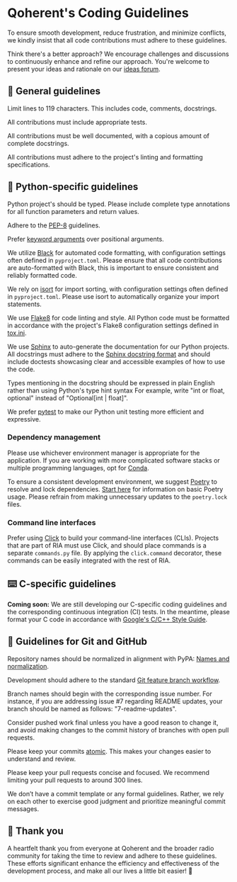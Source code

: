 # Qoherent's Coding Guidelines

To ensure smooth development, reduce frustration, and minimize conflicts, we kindly insist that all code 
contributions must adhere to these guidelines.

Think there's a better approach? We encourage challenges and discussions to continuously enhance and 
refine our approach. You're welcome to present your ideas and rationale on our [ideas forum](https://github.com/qoherent/ria/discussions/categories/ideas).


## 📝 General guidelines

Limit lines to 119 characters. This includes code, comments, docstrings.

All contributions must include appropriate tests.

All contributions must be well documented, with a copious amount of complete docstrings.

All contributions must adhere to the project's linting and formatting specifications.


## 🐍 Python-specific guidelines

Python project's should be typed. Please include complete type annotations for all function parameters and return 
values.

Adhere to the [PEP-8](https://peps.python.org/pep-0008/) guidelines.

Prefer [keyword arguments](https://docs.python.org/3/glossary.html#term-argument?highlight=keyword%20argument) over positional arguments.

We utilize [Black](https://black.readthedocs.io/en/stable/) for automated code formatting, with configuration settings often defined in `pyproject.toml`. 
Please ensure that all code contributions are auto-formatted with Black, this is important to ensure consistent and 
reliably formatted code.

We rely on [isort](https://pycqa.github.io/isort/index.html) for import sorting, with configuration settings often defined in `pyproject.toml`. Please use
isort to automatically organize your import statements.

We use [Flake8](https://flake8.pycqa.org/en/latest/) for code linting and style. All Python code must be formatted in accordance with the project's
Flake8 configuration settings defined in [tox.ini](../tox.ini).

We use [Sphinx](https://www.sphinx-doc.org/en/master/) to auto-generate the documentation for our Python projects. All docstrings must adhere to the 
[Sphinx docstring format](https://sphinx-rtd-tutorial.readthedocs.io/en/latest/docstrings.html#the-sphinx-docstring-format) and should include doctests 
showcasing clear and accessible examples of how to use the code.

Types mentioning in the docstring should be expressed in plain English rather than using Python's type hint syntax 
For example, write "int or float, optional" instead of "Optional[int | float]".

We prefer [pytest](https://docs.pytest.org/en/8.0.x/) to make our Python unit testing more efficient and expressive.

### Dependency management

Please use whichever environment manager is appropriate for the application. If you are working with more complicated 
software stacks or multiple programming languages, opt for [Conda](https://conda.io/projects/conda/en/latest/user-guide/getting-started.html).

To ensure a consistent development environment, we suggest [Poetry](https://python-poetry.org/) to resolve and lock dependencies. 
[Start here](https://python-poetry.org/docs/basic-usage/) for information on basic Poetry usage. Please refrain from making unnecessary updates to the
`poetry.lock` files.

### Command line interfaces

Prefer using [Click](https://click.palletsprojects.com/en/8.1.x/) to build your command-line interfaces (CLIs). Projects that are part of RIA must use Click, 
and should place commands is a separate `commands.py` file. By applying the `click.command` decorator, these commands
can be easily integrated with the rest of RIA.


## ⌨️ C-specific guidelines

**Coming soon:** We are still developing our C-specific coding guidelines and the corresponding continuous integration (CI) 
tests. In the meantime, please format your C code in accordance with [Google's C/C++ Style Guide](https://google.github.io/styleguide/cppguide.html).


## 🐙 Guidelines for Git and GitHub

Repository names should be normalized in alignment with PyPA: [Names and normalization](https://packaging.python.org/en/latest/specifications/name-normalization/).

Development should adhere to the standard [Git feature branch workflow](https://www.atlassian.com/git/tutorials/comparing-workflows/feature-branch-workflow).

Branch names should begin with the corresponding issue number. For instance, if you are addressing issue #7 
regarding README updates, your branch should be named as follows: "7-readme-updates".

Consider pushed work final unless you have a good reason to change it, and avoid making changes to the commit history 
of branches with open pull requests.

Please keep your commits [atomic](https://www.pauline-vos.nl/atomic-commits/). This makes your changes easier to understand and review.

Please keep your pull requests concise and focused. We recommend limiting your pull requests to around 300 lines.

We don’t have a commit template or any formal guidelines. Rather, we rely on each other to exercise good judgment and 
prioritize meaningful commit messages.


## 🙏 Thank you

A heartfelt thank you from everyone at Qoherent and the broader radio community for taking the time to review and 
adhere to these guidelines. These efforts significant enhance the efficiency and effectiveness of the development 
process, and make all our lives a little bit easier! 💖
